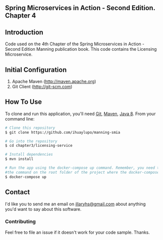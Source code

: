 ## Spring Microservices in Action - Second Edition. Chapter 4

## Introduction

Code used on the 4th Chapter of the Spring Microservices in Action - Second Edition Manning publication book. This code contains the Licensing Microservice.

## Initial Configuration

1.	Apache Maven (http://maven.apache.org)
2.	Git Client (http://git-scm.com)

## How To Use

To clone and run this application, you'll need [Git](https://git-scm.com), [Maven](https://maven.apache.org/), [Java 8](https://www.oracle.com/technetwork/java/javase/downloads/jdk8-downloads-2133151.html). From your command line:

```bash
# Clone this repository
$ git clone https://github.com/ihuaylupo/manning-smia

# Go into the repository
$ cd chapter3/licensing-service

# Install dependencies
$ mvn install

# Run the app using the docker-compose up command. Remember, you need to execute
#the command on the root folder of the project where the docker-compose.yml is.
$ docker-compose up
```

## Contact

I'd like you to send me an email on <illaryhs@gmail.com> about anything you'd want to say about this software.

### Contributing
Feel free to file an issue if it doesn't work for your code sample. Thanks.

